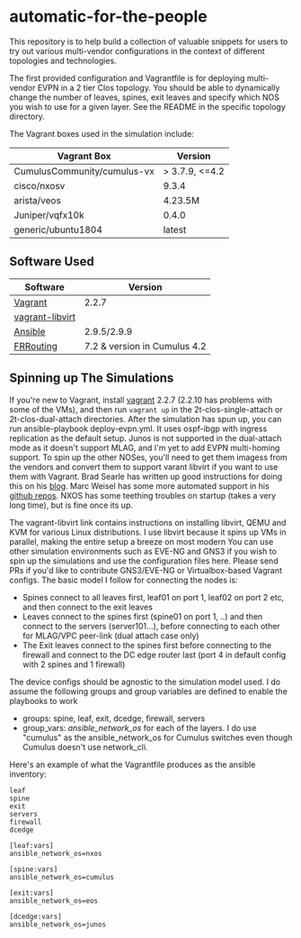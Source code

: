# automatic-for-the-people
This repository is to help build a collection of valuable snippets for users to try out various multi-vendor configurations in the context of different topologies and technologies. 

The first provided configuration and Vagrantfile is for deploying multi-vendor EVPN in a 2 tier Clos topology. You should be able to dynamically change the number of leaves, spines, exit leaves and specify which NOS you wish to use for a given layer. See the README in the specific topology directory.

The Vagrant boxes used in the simulation include:

| Vagrant Box                       | Version     |
|-----------------------------------|-------------|
| CumulusCommunity/cumulus-vx       | > 3.7.9, <=4.2 |
| cisco/nxosv                       | 9.3.4       |
| arista/veos                       | 4.23.5M     |
| Juniper/vqfx10k                   | 0.4.0       |
| generic/ubuntu1804                | latest      |


## Software Used

| Software          | Version |
|-------------------|---------|
|[Vagrant](https://www.vagrantup.com/)| 2.2.7|
|[vagrant-libvirt](https://github.com/vagrant-libvirt/vagrant-libvirt)|
|[Ansible](https://www.ansible.com/)| 2.9.5/2.9.9 |
|[FRRouting](https://frrouting.org/)| 7.2 & version in Cumulus 4.2 |

## Spinning up The Simulations

If you're new to Vagrant, install [vagrant](https://releases.hashicorp.com/vagrant/) 2.2.7 (2.2.10 has problems with some of the VMs), and then run ```vagrant up``` in the 2t-clos-single-attach or 2t-clos-dual-attach directories. After the simulation has spun up, you can run ansible-playbook deploy-evpn.yml. It uses ospf-ibgp with ingress replication as the default setup. Junos is not supported in the dual-attach mode as it doesn't support MLAG, and I'm yet to add EVPN multi-homing support. To spin up the other NOSes, you'll need to get them imagess from the vendors and convert them to support varant libvirt if you want to use them with Vagrant. Brad Searle has written up good instructions for doing this on his [blog](https://codingpackets.com/blog/tag/libvirt/). Marc Weisel has some more automated support in his [github repos](https://github.com/mweisel?tab=repositories). NXOS has some teething troubles on startup (takes a very long time), but is fine once its up.

The vagrant-libvirt link contains instructions on installing libvirt, QEMU and KVM for various Linux distributions. I use libvirt because it spins up VMs in parallel, making the entire setup a breeze on most modern You can use other simulation environments such as EVE-NG and GNS3 if you wish to spin up the simulations and use the configuration files here. Please send PRs if you'd like to contribute GNS3/EVE-NG or Virtualbox-based Vagrant configs. The basic model I follow for connecting the nodes is:
* Spines connect to all leaves first, leaf01 on port 1, leaf02 on port 2 etc, and then connect to the exit leaves
* Leaves connect to the spines first (spine01 on port 1, ..) and then connect to the servers (server101...), before connecting to each other for MLAG/VPC peer-link (dual attach case only)
* The Exit leaves connect to the spines first before connecting to the firewall and connect to the DC edge router last (port 4 in default config with 2 spines and 1 firewall)

The device configs should be agnostic to the simulation model used. I do assume the following groups and group variables are defined to enable the playbooks to work
* groups: spine, leaf, exit, dcedge, firewall, servers
* group_vars: _ansible_network_os_ for each of the layers. I do use "cumulus" as the ansible_network_os for Cumulus switches even though Cumulus doesn't use network_cli.

Here's an example of what the Vagrantfile produces as the ansible inventory:
```[all:children]
leaf
spine
exit
servers
firewall
dcedge

[leaf:vars]
ansible_network_os=nxos

[spine:vars]
ansible_network_os=cumulus

[exit:vars]
ansible_network_os=eos

[dcedge:vars]
ansible_network_os=junos
````


